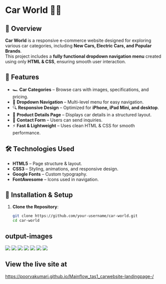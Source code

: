 # Car World 🚗💨

## 📌 Overview
**Car World** is a responsive e-commerce website designed for exploring various car categories, including **New Cars, Electric Cars, and Popular Brands**.  
This project includes a **fully functional dropdown navigation menu** created using only **HTML & CSS**, ensuring smooth user interaction.

## 🎯 Features
- 🏎️ **Car Categories** – Browse cars with images, specifications, and pricing.
- 📌 **Dropdown Navigation** – Multi-level menu for easy navigation.
- 🔍 **Responsive Design** – Optimized for **iPhone, iPad Mini, and desktop**.
- 📜 **Product Details Page** – Displays car details in a structured layout.
- 💬 **Contact Form** – Users can send inquiries.
- ⚡ **Fast & Lightweight** – Uses clean HTML & CSS for smooth performance.

## 🛠️ Technologies Used
- **HTML5** – Page structure & layout.
- **CSS3** – Styling, animations, and responsive design.
- **Google Fonts** – Custom typography.
- **FontAwesome** – Icons used in navigation.

## 🚀 Installation & Setup
1. **Clone the Repository**:
   ```bash
   git clone https://github.com/your-username/car-world.git
   cd car-world


## output-images
<img src="/output_images/landing_page.png">
<img src="/output_images/main_page.png">
<img src="/output_images/about_page.png">
<img src="/output_images/contact_page.png">
<img src="/output_images/new_page.png">
<img src="/output_images/EV_page.png">
<img src="/output_images/Popular_brands.png">


## View the live site  at  
https://poorvakumari.github.io/Mainflow_tas1_carwebsite-landingpage-/